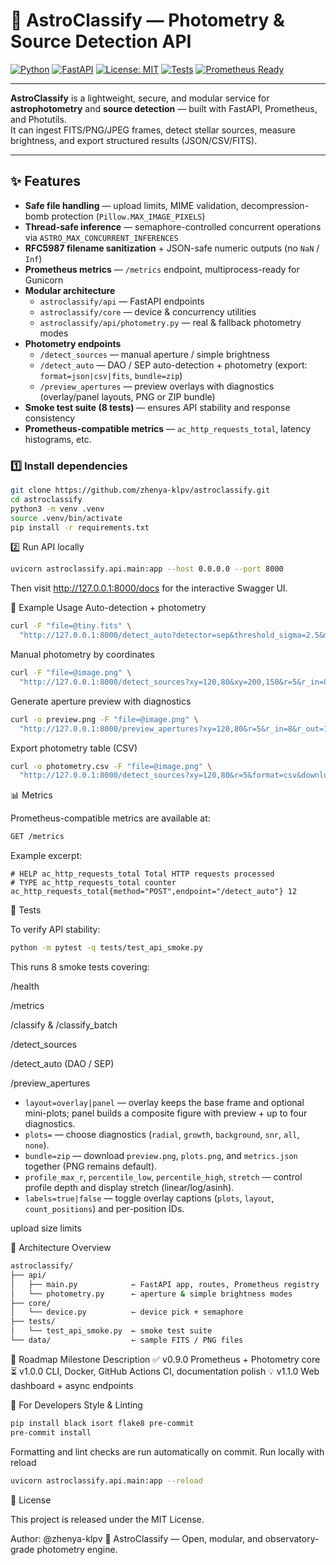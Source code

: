 # 🌌 AstroClassify — Photometry & Source Detection API

[![Python](https://img.shields.io/badge/python-3.10%2B-blue.svg)](https://www.python.org/)
[![FastAPI](https://img.shields.io/badge/FastAPI-🚀-009688.svg)](https://fastapi.tiangolo.com/)
[![License: MIT](https://img.shields.io/badge/License-MIT-green.svg)](LICENSE)
[![Tests](https://img.shields.io/badge/tests-passing-success)](#)
[![Prometheus Ready](https://img.shields.io/badge/metrics-prometheus-blue.svg)](#)

---

**AstroClassify** is a lightweight, secure, and modular service for **astrophotometry** and **source detection** — built with FastAPI, Prometheus, and Photutils.  
It can ingest FITS/PNG/JPEG frames, detect stellar sources, measure brightness, and export structured results (JSON/CSV/FITS).

---

## ✨ Features

- **Safe file handling** — upload limits, MIME validation, decompression-bomb protection (`Pillow.MAX_IMAGE_PIXELS`)
- **Thread-safe inference** — semaphore-controlled concurrent operations via `ASTRO_MAX_CONCURRENT_INFERENCES`
- **RFC5987 filename sanitization** + JSON-safe numeric outputs (no `NaN` / `Inf`)
- **Prometheus metrics** — `/metrics` endpoint, multiprocess-ready for Gunicorn
- **Modular architecture**
  - `astroclassify/api` — FastAPI endpoints  
  - `astroclassify/core` — device & concurrency utilities  
  - `astroclassify/api/photometry.py` — real & fallback photometry modes
- **Photometry endpoints**
  - `/detect_sources` — manual aperture / simple brightness  
  - `/detect_auto` — DAO / SEP auto-detection + photometry (export: `format=json|csv|fits`, `bundle=zip`)  
  - `/preview_apertures` — preview overlays with diagnostics (overlay/panel layouts, PNG or ZIP bundle)
- **Smoke test suite (8 tests)** — ensures API stability and response consistency  
- **Prometheus-compatible metrics** — `ac_http_requests_total`, latency histograms, etc.


### 1️⃣ Install dependencies
```bash
git clone https://github.com/zhenya-klpv/astroclassify.git
cd astroclassify
python3 -m venv .venv
source .venv/bin/activate
pip install -r requirements.txt
```
2️⃣ Run API locally

``` bash
uvicorn astroclassify.api.main:app --host 0.0.0.0 --port 8000
```
Then visit http://127.0.0.1:8000/docs for the interactive Swagger UI.

🔭 Example Usage
Auto-detection + photometry
``` bash
curl -F "file=@tiny.fits" \
  "http://127.0.0.1:8000/detect_auto?detector=sep&threshold_sigma=2.5&max_sources=50"
```

Manual photometry by coordinates
``` bash
curl -F "file=@image.png" \
  "http://127.0.0.1:8000/detect_sources?xy=120,80&xy=200,150&r=5&r_in=8&r_out=12"
```

Generate aperture preview with diagnostics
``` bash
curl -o preview.png -F "file=@image.png" \
  "http://127.0.0.1:8000/preview_apertures?xy=120,80&r=5&r_in=8&r_out=12&layout=panel&plots=radial,growth"
```

Export photometry table (CSV)
``` bash
curl -o photometry.csv -F "file=@image.png" \
  "http://127.0.0.1:8000/detect_sources?xy=120,80&r=5&format=csv&download=true"
```

📊 Metrics

Prometheus-compatible metrics are available at:
``` bash
GET /metrics
```
Example excerpt:
```
# HELP ac_http_requests_total Total HTTP requests processed
# TYPE ac_http_requests_total counter
ac_http_requests_total{method="POST",endpoint="/detect_auto"} 12
```
🧪 Tests

To verify API stability:
``` bash
python -m pytest -q tests/test_api_smoke.py
```
This runs 8 smoke tests covering:

/health

/metrics

/classify & /classify_batch

/detect_sources

/detect_auto (DAO / SEP)

/preview_apertures

- `layout=overlay|panel` — overlay keeps the base frame and optional mini-plots; panel builds a composite figure with preview + up to four diagnostics.
- `plots=` — choose diagnostics (`radial`, `growth`, `background`, `snr`, `all`, `none`).
- `bundle=zip` — download `preview.png`, `plots.png`, and `metrics.json` together (PNG remains default).
- `profile_max_r`, `percentile_low`, `percentile_high`, `stretch` — control profile depth and display stretch (linear/log/asinh).
- `labels=true|false` — toggle overlay captions (`plots`, `layout`, `count_positions`) and per-position IDs.

upload size limits

🧱 Architecture Overview
``` bash
astroclassify/
├── api/
│   ├── main.py            ← FastAPI app, routes, Prometheus registry
│   └── photometry.py      ← aperture & simple brightness modes
├── core/
│   └── device.py          ← device pick + semaphore
├── tests/
│   └── test_api_smoke.py  ← smoke test suite
└── data/                  ← sample FITS / PNG files
```

🧩 Roadmap
Milestone	Description
✅ v0.9.0	Prometheus + Photometry core
⏳ v1.0.0	CLI, Docker, GitHub Actions CI, documentation polish
💡 v1.1.0	Web dashboard + async endpoints

🧰 For Developers
Style & Linting
``` bash
pip install black isort flake8 pre-commit
pre-commit install
```
Formatting and lint checks are run automatically on commit.
Run locally with reload
``` bash
uvicorn astroclassify.api.main:app --reload

```
📄 License

This project is released under the MIT License.

Author: @zhenya-klpv
💫 AstroClassify — Open, modular, and observatory-grade photometry engine.




